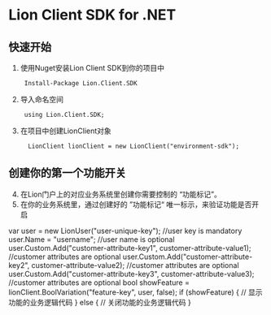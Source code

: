 ﻿Lion Client SDK for .NET 
===========================



快速开始
-----------

1. 使用Nuget安装Lion Client SDK到你的项目中

        Install-Package Lion.Client.SDK

2. 导入命名空间

        using Lion.Client.SDK;

3. 在项目中创建LionClient对象

         LionClient lionClient = new LionClient("environment-sdk");

创建你的第一个功能开关
-----------------------

4. 在Lion门户上的对应业务系统里创建你需要控制的 “功能标记”。
5. 在你的业务系统里，通过创建好的 ”功能标记“ 唯一标示，来验证功能是否开启

        
var user = new LionUser("user-unique-key"); //user key is mandatory
    user.Name = "username"; //user name is optional
    user.Custom.Add("customer-attribute-key1", customer-attribute-value1); //customer attributes are optional
    user.Custom.Add("customer-attribute-key2", customer-attribute-value2); //customer attributes are optional
    user.Custom.Add("customer-attribute-key3", customer-attribute-value3); //customer attributes are optional
    bool showFeature = lionClient.BoolVariation("feature-key", user, false);
    if (showFeature) {
    // 显示功能的业务逻辑代码
    }
    else {
    // 关闭功能的业务逻辑代码
    }

